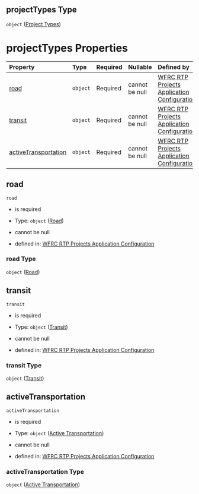 ## projectTypes Type

`object` ([Project Types](config-properties-filter-widget-configuration-properties-project-types.md))

# projectTypes Properties

| Property                                      | Type     | Required | Nullable       | Defined by                                                                                                                                                                                                                                                                                      |
| :-------------------------------------------- | :------- | :------- | :------------- | :---------------------------------------------------------------------------------------------------------------------------------------------------------------------------------------------------------------------------------------------------------------------------------------------- |
| [road](#road)                                 | `object` | Required | cannot be null | [WFRC RTP Projects Application Configuration](config-properties-filter-widget-configuration-properties-project-types-properties-road.md "https://wfrc.org/rtp-2023-adopted-map/config.schema.json#/properties/filter/properties/projectTypes/properties/road")                                  |
| [transit](#transit)                           | `object` | Required | cannot be null | [WFRC RTP Projects Application Configuration](config-properties-filter-widget-configuration-properties-project-types-properties-transit.md "https://wfrc.org/rtp-2023-adopted-map/config.schema.json#/properties/filter/properties/projectTypes/properties/transit")                            |
| [activeTransportation](#activetransportation) | `object` | Required | cannot be null | [WFRC RTP Projects Application Configuration](config-properties-filter-widget-configuration-properties-project-types-properties-active-transportation.md "https://wfrc.org/rtp-2023-adopted-map/config.schema.json#/properties/filter/properties/projectTypes/properties/activeTransportation") |

## road



`road`

* is required

* Type: `object` ([Road](config-properties-filter-widget-configuration-properties-project-types-properties-road.md))

* cannot be null

* defined in: [WFRC RTP Projects Application Configuration](config-properties-filter-widget-configuration-properties-project-types-properties-road.md "https://wfrc.org/rtp-2023-adopted-map/config.schema.json#/properties/filter/properties/projectTypes/properties/road")

### road Type

`object` ([Road](config-properties-filter-widget-configuration-properties-project-types-properties-road.md))

## transit



`transit`

* is required

* Type: `object` ([Transit](config-properties-filter-widget-configuration-properties-project-types-properties-transit.md))

* cannot be null

* defined in: [WFRC RTP Projects Application Configuration](config-properties-filter-widget-configuration-properties-project-types-properties-transit.md "https://wfrc.org/rtp-2023-adopted-map/config.schema.json#/properties/filter/properties/projectTypes/properties/transit")

### transit Type

`object` ([Transit](config-properties-filter-widget-configuration-properties-project-types-properties-transit.md))

## activeTransportation



`activeTransportation`

* is required

* Type: `object` ([Active Transportation](config-properties-filter-widget-configuration-properties-project-types-properties-active-transportation.md))

* cannot be null

* defined in: [WFRC RTP Projects Application Configuration](config-properties-filter-widget-configuration-properties-project-types-properties-active-transportation.md "https://wfrc.org/rtp-2023-adopted-map/config.schema.json#/properties/filter/properties/projectTypes/properties/activeTransportation")

### activeTransportation Type

`object` ([Active Transportation](config-properties-filter-widget-configuration-properties-project-types-properties-active-transportation.md))
